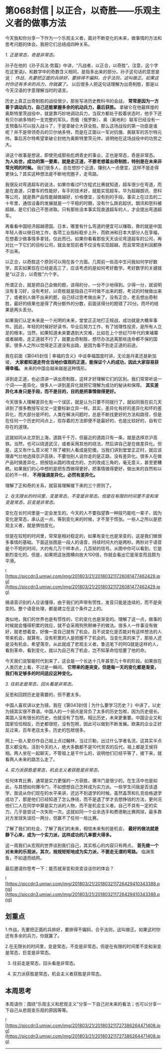 # 第068封信 | 以正合，以奇胜——乐观主义者的做事方法

今天我和你分享一下作为一个乐观主义者，面对不断变化的未来，做事情的方法和思考问题的体会。我把它们总结成四种关系。

 *1. 正是常态，奇是非常态。*

孙子在他的《孙子兵法·势篇》中讲，“凡战者，以正合，以奇胜”。注意，这个字在这里读ji，和数学中的奇数含义相同，是指多出来的部分。孙子这句话的意思是说： *作战，先要把正面的兵排好，要排得不偏斜，合乎法则，这叫做正。如果这时你还有多余的兵力，你就赢了。* 以后很多人把这句话理解为出奇制胜，那是以今天汉语的字意理解当时的语言。

历史上真正出奇制胜的战役很少，那些写进历史教科书的会战， **常常是因为一方善于调动兵力，自己还能掌握多余的机动兵力，最后获胜。** 拿破仑在他最辉煌的奥斯特里茨战役中，就是靠巧妙地调动兵力，当双方都处于胶着状态时，他手下还有贝尔纳多特的一支完整的军队，而俄（俄罗斯）、奥（奥地利）联军已经没有一支预备队可以投入战斗了，于是拿破仑大获全胜。那么这场战役的第一功臣是谁呢？并不是带领奇兵的贝尔纳多特，而是在正面以一军对抗俄、奥联军的苏尔特元帅。事后苏尔特希望拿破仑封他为奥斯特里茨元帅，说明他在这场战役中的功劳之大。

讲这个故事是想说，即使完成那些彪炳青史的事业，正也是常态，奇是非常态。 **为人处世，成功的第一要素，就是走正道，不要老想着出奇制胜，特别是在未来非常光明的时候。** 我们很多人，总在想抄个近道，赚别人一点便宜，这样不是走得更快么？其实这种想法是不断地兜圈子，走弯路。

我很反对弯道超车的说法，如果你看过F1方程式比赛就知道，超车很少在弯道，而是在直道，只要车的性能好，车手的技术好，就能实现超车。华为超越朗讯、思科等公司，就是靠产品性能越做越好，价格便宜，没有别的手段。事实上在过去的二十年里，通信设备的发展就是一个平稳的时期，没有什么跌宕起伏。朗讯和思科被超越，是它们自己不思进取。只有那些没本事实现直道超车的人，才会提出弯道超车。

再看看中国经济超越德国、日本，哪里有什么弯道的便宜可以赚取，靠的就是中国年轻人夜以继日地工作，各项工业指标稳步上升，而欧洲和日本大部分人在享福，在想着少做事情多拿钱，仅此而已。如果你看看那些天天谈论弯道超车的公司，再对比一下它们的目标公司，就会发现前者不仅没有实现超越，而且常常连利润都挣不出来。

以正合，以奇胜这个原则可以用在各个方面。几周前一些高中生问我如何学好数学，其实如果现在已经是高三了，应该考虑的是如何考好数学。考好数学的关键就是“以正合，以奇胜”六个字。

所谓正合，就是把自己会做的题，该得的分，一分不少地得到。少得一分，就说明没有复习好，没有考好。以奇胜就是指自己平时做不出来的题，考试的时候做出来了，或者别人做不出来的题，自己经过思考做出来了。没有正合，老去想出奇制胜，最好的结果也是得了两分额外的分数，前面该得分的题错了20分。而坏的结果是两头丢分。

如果我们认定未来是一个光明的未来，堂堂正正地打正规战，成功就是大概率事件。因此，年轻的时候好好读书，毕业后努力工作，有了钱理性投资，是所有人立足的根本。当然，如果知道未来要遇到大灾难，比如在上个世纪70年代的柬埔寨或者越南，走正道就不行了，就要出奇制胜，想尽办法逃离那些连命都不保的国家。很多人之所以觉得走正道没有出路，是因为看不到走正道的前途。

我在前面《第045封信 | 幸福的含义》中谈幸福国度时讲，无论是丹麦还是新加坡， **大家都知道走符合当地价值观的正道，能保证个人的成功，因此大家容易获得幸福。** 未来的中国会越来越是这种情形。

讲到走正道，也必须讲一讲出奇制胜，这样才好理解它们的区别。我们常常听说一个词——差异化，很多人一讲到差异化就把它理解为成功的秘诀和保障。 **其实差异化本身只是手段，而不是目的，目的是把事情做得更好。**

今天很多人理解差异化有一个误区，就是认为只要不同就行了，就如同我在前几天讲到了很多教授写论文一定要标新立异一样。其实，差异化有好的差异化和坏的差异化，而大部分是坏的。人类在解决问题时，总是不断找更好的方法和路径，但是在任何一个历史时间点上，现存着的方法即便不是最好的，也是比较好的，自有它存在的道理。

这就如同从北京到上海，道路千千万，但最近的道路只有一条，就是选择京沪高铁。当然，也可以绕道武汉，或者采用其他的绕法，然后讲自己是在做差异化。但是，这又有什么意义呢？除了被别人看成是犯傻。当我们讲到堂堂正正时，就应该理直气壮地选择京沪高铁，不要怕别人说你走的是正路，没有差异化。很多人在做产品时搞差异化，把按钮从圆的改成方的，方的改成三角的，毫无意义，甚至更糟糕。如果我们的心中想的是把东西做得更好，把事情做得更好，做出来的自然和以前的不一样， **不用强调差异化，必然有差异化。**

理解了正和奇的关系，就容易理解接下来的三个原则了。

 *2. 在无限长的时间里，变是常态，不变是非常态。但是在有限的时间里不变和渐变是常态，巨变是非常态。*

变化在长时间里是一定会发生的。今天的人不要指望靠一种技巧能吃一辈子，因为变化是常态，承认这一点，等到变化来的时候，才不至于慌张。一些人之所以是悲观主义者，就是惧怕变化。

但是在较短的时间里，常常是相对稳定的，如果有变化也是渐变的，这是我们做很多事情的基础。下面这张图是一段人的语音，持续时间大约是两秒。两秒对于语音是个不短的时间，大约有几万个样本点，几百帧的信号。从图中你可以看到，它是剧烈变化的。但是，如果把这张图横向放大100倍，你就会看出它是渐变而且颇为平滑。

![https://piccdn3.umiwi.com/img/201803/21/201803211726081477462429.jpg](https://piccdn3.umiwi.com/img/201803/21/201803211726081477462429.jpg)

搞语音识别的人应该懂得，由于我们的声带有惯性，发音只能是连续的，而不是突变的。整个语音处理，都是建立在这个条件之上的。

类似地，我们的世界也是有惯性的，它的变化也是渐变的。理解了这一点，做事的时候就会懂得积累的效应，就不会采用狗熊掰棒子的做法。很多人一件事没有做好，就老想着变，好像一变自己就有了机会。且不说变化是否能对有这样想法的人带来机会，就算有，没有积累的人是把握不了机会的。当变化真的来了，那些人还是没有机会，希望落空，从此就成了悲观主义者。鲁迅笔下的阿Q就是这样的人，看到革命，看到变化，就以为自己有了机会，岂不知革命恰恰要了他的命。

今天我们说智能时代到来了，这会是一个长达十几年甚至几十年的阶段。如果放在人类历史上看，不过是一瞬间， **它带来的是突变，但是每一天的变化都是渐变，我们有足够多的时间适应这种变化。**

 *3. 往前走是常态，回头看是非常态。*

反思和回顾历史是需要的，但不要太多。

中国人喜欢讲以史为镜，我在《第043封信 | 为什么要学习历史？》中讲了，以史为镜其实很不靠谱。中国人的一个弱点是背负了太多的历史包袱，因为历史很长。美国人没有很长的历史，也就没有了包袱。相比历史，未来更重要。中国企业又和国家恰恰相反，历史都很短，没有包袱，因此可以做到不断发展。欧美的企业正好反过来，百年老店太多，历史的包袱很多。

网上一些人爱炒作自己祖上点过翰林，当过贝勒，出过什么学者名流，这其实半点意义都没有。活到今天的人，绝大多数都不是10代贫农的后代，祖上都是王侯将相。两人坐在一起聊天，不管祖上是干什么的，说明他们已经平等了，接下来，就看两人未来的路怎么走了。

 *4. 实力派获胜是常态，机会主义者获胜是非常态。*

任何体育比赛，通常是实力更强的一方获胜，爆冷门是很少的。在生活中也是如此，与其想如何爆冷门，不如想想自己怎样成为实力派。一些学生问我是否该退学，我说从你们现在的水平来讲，还远不到退学的时候。虽然盖茨和扎克伯格退学成功了，那是他们已经知道了怎么挣钱，而不是退了学才去想挣钱的方法，更何况他们二人在同学中算是实力派的人物，而不是机会主义者。自己不具有一定的实力，几乎是尝试一次失败一次。这就如同一个业余选手和费德勒比赛网球，最多靠对方发球失误捡一两分，但赢不了任何一局比赛。

了解了我们的社会，了解了我们的未来，相信未来有的是机会， **最好的做法就是静下心来，成为一个实力派，这样成功的几率要大得多。**

这一周我们从宏观的世界谈到我们自己，其实核心的内容只有两点。 **首先做一个对未来的乐观派，其次，规规矩矩地成为实力派，不要走无谓的弯路。** 临渊羡鱼，不如退而结网。

最后邀请你思考一下：能否就渐变和突变谈谈你的体会？

![https://piccdn3.umiwi.com/img/201803/21/201803211726429410343388.png](https://piccdn3.umiwi.com/img/201803/21/201803211726429410343388.png)

## 划重点

1.作战，先要把正面的兵排好，要排得不偏斜，合乎法则，这叫做正。如果这时你还有多余的兵力，你就赢了。

2.在无限长的时间里，变是常态，不变是非常态。但是在有限的时间里不变和渐变是常态，巨变是非常态。

3. 往前走是常态，回头看是非常态。

4. 实力派获胜是常态，机会主义者获胜是非常态。

## 本周思考

本周请你：围绕“乐观主义和悲观主义”分享一下自己对未来的看法；也可以分享一下自己从悲观变乐观的原因等等。

![https://piccdn3.umiwi.com/img/201803/21/201803211727386264471408.jpg](https://piccdn3.umiwi.com/img/201803/21/201803211727386264471408.jpg)

---
